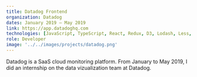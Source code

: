 ```yaml
---
title: Datadog Frontend
organization: Datadog
dates: January 2019 – May 2019
link: https://app.datadoghq.com
technologies: [JavaScript, TypeScript, React, Redux, D3, Lodash, Less, Python]
role: Developer
image: '../../images/projects/datadog.png'
---
```


Datadog is a SaaS cloud monitoring platform. From January to May 2019, I did an internship on the data vizualization team at Datadog.

